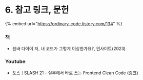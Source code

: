 # 6. 참고 링크, 문헌

{% embed url="https://ordinary-code.tistory.com/134" %}

### 책

* 센바 다이야 저, 내 코드가 그렇게 이상한가요?, 인사이트(2023)



### Youtube

* 토스ㅣSLASH 21 - 실무에서 바로 쓰는 Frontend Clean Code ([링크](https://www.youtube.com/watch?v=edWbHp\_k\_9Y))
